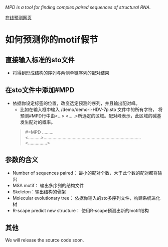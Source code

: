 *MPD is a tool for finding complex paired sequences of structural RNA.* 

[在线预测网页](http://106.13.208.252:8888/mpd/)

# 如何预测你的motif假节


## 直接输入标准的sto文件
* 将得到形成结构的序列与两侧单链序列的配对结果


## 在sto文件中添加#MPD
* 依据你设定标签的位置，改变选定预测的序列，并且输出配对峰。
  * 比如在输入框中输入 /demo/demo-i-HDV-7p.sto 文件中的所有字符，
  将预测#MPD行中由<...> <.....>所选定的区域。配对峰表示，此区域的碱基发生配对的概率。
  > #=MPD             .........<..........>.............................................................................<...............>  



## 参数的含义
* Number of sequences paired： 最小的配对个数，大于此个数的配对都将输出
* MSA motif： 输出多序列的结构文件
* Skeleton：输出结构的骨架
* Molecular evolutionary tree： 依据你输入的sto多序列文件，构建系统进化树
* R-scape predict new structure： 使用R-scape预测出新的motif结构



## 其他
We will release the source code soon.
